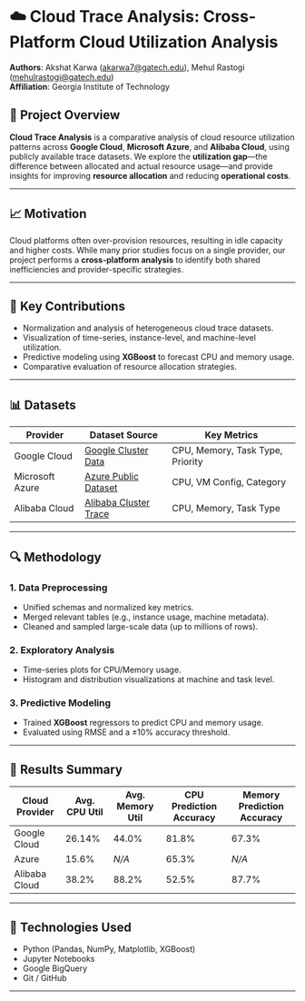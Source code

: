 # ☁️ Cloud Trace Analysis: Cross-Platform Cloud Utilization Analysis

**Authors**: Akshat Karwa (akarwa7@gatech.edu), Mehul Rastogi (mehulrastogi@gatech.edu)  
**Affiliation**: Georgia Institute of Technology

## 📌 Project Overview

**Cloud Trace Analysis** is a comparative analysis of cloud resource utilization patterns across **Google Cloud**, **Microsoft Azure**, and **Alibaba Cloud**, using publicly available trace datasets. We explore the **utilization gap**—the difference between allocated and actual resource usage—and provide insights for improving **resource allocation** and reducing **operational costs**.

---

## 📈 Motivation

Cloud platforms often over-provision resources, resulting in idle capacity and higher costs. While many prior studies focus on a single provider, our project performs a **cross-platform analysis** to identify both shared inefficiencies and provider-specific strategies.

---

## 🧠 Key Contributions

- Normalization and analysis of heterogeneous cloud trace datasets.
- Visualization of time-series, instance-level, and machine-level utilization.
- Predictive modeling using **XGBoost** to forecast CPU and memory usage.
- Comparative evaluation of resource allocation strategies.

---

## 📊 Datasets

| Provider       | Dataset Source | Key Metrics              |
|----------------|----------------|--------------------------|
| Google Cloud   | [Google Cluster Data](https://github.com/google/cluster-data) | CPU, Memory, Task Type, Priority |
| Microsoft Azure| [Azure Public Dataset](https://github.com/Azure/AzurePublicDataset) | CPU, VM Config, Category |
| Alibaba Cloud  | [Alibaba Cluster Trace](https://github.com/alibaba/clusterdata) | CPU, Memory, Task Type |

---

## 🔍 Methodology

### 1. Data Preprocessing
- Unified schemas and normalized key metrics.
- Merged relevant tables (e.g., instance usage, machine metadata).
- Cleaned and sampled large-scale data (up to millions of rows).

### 2. Exploratory Analysis
- Time-series plots for CPU/Memory usage.
- Histogram and distribution visualizations at machine and task level.

### 3. Predictive Modeling
- Trained **XGBoost** regressors to predict CPU and memory usage.
- Evaluated using RMSE and a ±10% accuracy threshold.

---

## 🧪 Results Summary

| Cloud Provider | Avg. CPU Util | Avg. Memory Util | CPU Prediction Accuracy | Memory Prediction Accuracy |
|----------------|---------------|------------------|--------------------------|-----------------------------|
| Google Cloud   | 26.14%        | 44.0%            | 81.8%                    | 67.3%                       |
| Azure          | 15.6%         | *N/A*            | 65.3%                    | *N/A*                       |
| Alibaba Cloud  | 38.2%         | 88.2%            | 52.5%                    | 87.7%                       |

---

## 🔧 Technologies Used

- Python (Pandas, NumPy, Matplotlib, XGBoost)
- Jupyter Notebooks
- Google BigQuery
- Git / GitHub

---
